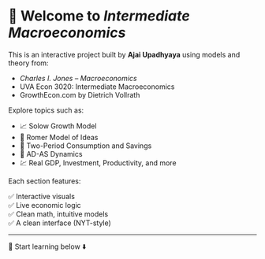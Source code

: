# 📘 Welcome to *Intermediate Macroeconomics*

This is an interactive project built by **Ajai Upadhyaya** using models and theory from:

- *Charles I. Jones – Macroeconomics*
- UVA Econ 3020: Intermediate Macroeconomics
- GrowthEcon.com by Dietrich Vollrath

Explore topics such as:

- 📈 Solow Growth Model
- 🧠 Romer Model of Ideas
- 🏦 Two-Period Consumption and Savings
- 🔄 AD-AS Dynamics
- 💹 Real GDP, Investment, Productivity, and more

Each section features:

✅ Interactive visuals  
✅ Live economic logic  
✅ Clean math, intuitive models  
✅ A clean interface (NYT-style)

---

🧠 Start learning below ⬇️  